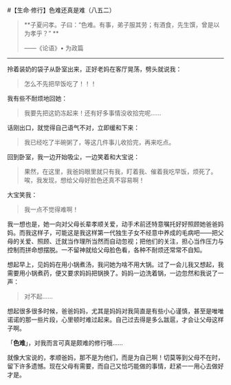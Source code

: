 #【生命⋅修行】色难还真是难（八五二）

> **子夏问孝。子曰：“色难。有事，弟子服其劳；有酒食，先生馔，曾是以为孝乎？” **
>
> ——《论语》• 为政篇

----

拎着装奶的袋子从卧室出来，正好老妈在客厅晃荡，劈头就说我：

> 怎么不先把早饭吃了！！！

我有些不耐烦地回她：

> 我要先把这奶冻起来！还有好多事情没收拾完呢……

话刚出口，就觉得自己语气不对，立即缓和下来：

> 我已经吃了半碗粥了，等这几件事儿收拾完，再来吃点。

回到卧室，我一边开始吸尘，一边笑着和大宝说：

> 果然，在这里，我爸妈眼里就只有我，盯着我、催着我吃早饭，烦死了。唉，我发现，想给父母好脸色还真不容易啊！

大宝笑我：

> 我一点不觉得难啊！

我一想也是，她一向对父母长辈孝顺关爱，动手术前还特意嘱托好好照顾她爸爸妈妈。而我这样子，可能这是我这样第一代独生子女不经意中养成的毛病吧——把父母的关爱、照顾、迁就当作理所当然而自动忽视；把他们的关注，担心当作压力与控制而拼命想摆脱。一不留神就给父母脸色看，各种不耐烦还常常不自知。

想起早上，见妈妈在用小锅煮汤，我问她为啥不用大锅。过了一会儿我又想起，我需要用小锅煮药，便又要求妈妈把锅换了。妈妈一边洗着锅，一边忽然和我说了一声：

> 对不起……

想起很多很多时候，爸爸妈妈，尤其是妈妈对我简直是有些小心谨慎，甚至是唯唯诺诺的那一些片段，心里顿时难过起来。自己过去得是多么跋扈，才会让父母这样子啊。

「**色难**」，对我而言可真是颇难的修行哦……

就像大宝说的，孝顺爸妈，那不是为他们，而是为自己啊！切莫等到父母不在时，留下许多遗憾。现在父母有需要，而自己又恰巧能做的事情，赶紧一一用心去做好才是。

